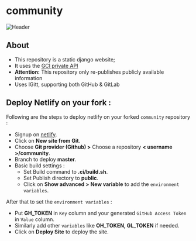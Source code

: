 # community

![Header](/docs/_static/images/header.png)

## About

* This repository is a static django website;
* It uses the [GCI private API](https://developers.google.com/open-source/gci/resources/downloads/TaskAPISpec.pdf)
* __Attention:__ This repository only re-publishes publicly available information
* Uses IGitt, supporting both GitHub & GitLab

## Deploy Netlify on your fork :

Following are the steps to deploy netlify on your forked ``community`` repository :

- Signup on [netlify](https://app.netlify.com/).
- Click on **New site from Git**.
- Choose **Git provider (Github) >** Choose a repository **< username >/community**.
- Branch to deploy **master**.
- Basic build settings :
  * Set Build command to **.ci/build.sh**.
  * Set Publish directory to **public**.
  * Click on **Show advanced >** **New variable** to add the `environment variables`.

After that to set the ``environment variables`` :

- Put **GH_TOKEN** in `Key` column and your generated `GitHub Access Token`
  in `Value` column.
- Similarly add other `variables` like **OH_TOKEN, GL_TOKEN** if needed.
- Click on **Deploy Site** to deploy the site.
